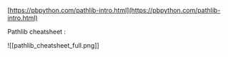 [https://pbpython.com/pathlib-intro.html](https://pbpython.com/pathlib-intro.html)

Pathlib cheatsheet :

![[pathlib_cheatsheet_full.png]]
